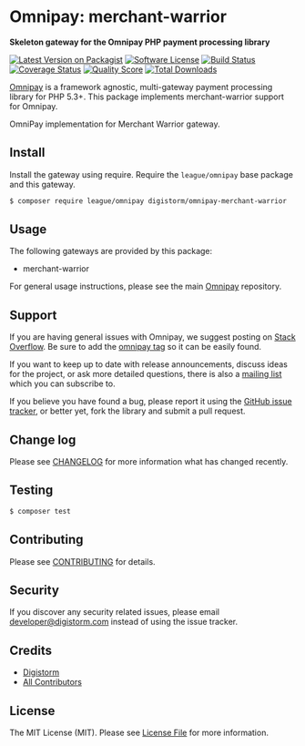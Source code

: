 # Omnipay: merchant-warrior

**Skeleton gateway for the Omnipay PHP payment processing library**

[![Latest Version on Packagist](https://img.shields.io/packagist/v/digistorm/omnipay-merchant-warrior.svg?style=flat-square)](https://packagist.org/packages/digistorm/omnipay-merchant-warrior)
[![Software License](https://img.shields.io/badge/license-MIT-brightgreen.svg?style=flat-square)](LICENSE.md)
[![Build Status](https://img.shields.io/travis/digistorm/omnipay-merchant-warrior/master.svg?style=flat-square)](https://travis-ci.org/digistorm/omnipay-merchant-warrior)
[![Coverage Status](https://img.shields.io/scrutinizer/coverage/g/digistorm/omnipay-merchant-warrior.svg?style=flat-square)](https://scrutinizer-ci.com/g/digistorm/omnipay-merchant-warrior/code-structure)
[![Quality Score](https://img.shields.io/scrutinizer/g/digistorm/omnipay-merchant-warrior.svg?style=flat-square)](https://scrutinizer-ci.com/g/digistorm/omnipay-merchant-warrior)
[![Total Downloads](https://img.shields.io/packagist/dt/digistorm/omnipay-merchant-warrior.svg?style=flat-square)](https://packagist.org/packages/digistorm/omnipay-merchant-warrior)


[Omnipay](https://github.com/thephpleague/omnipay) is a framework agnostic, multi-gateway payment
processing library for PHP 5.3+. This package implements merchant-warrior support for Omnipay.

OmniPay implementation for Merchant Warrior gateway.

## Install

Install the gateway using require. Require the `league/omnipay` base package and this gateway.

``` bash
$ composer require league/omnipay digistorm/omnipay-merchant-warrior
```

## Usage

The following gateways are provided by this package:

 * merchant-warrior

For general usage instructions, please see the main [Omnipay](https://github.com/thephpleague/omnipay) repository.

## Support

If you are having general issues with Omnipay, we suggest posting on
[Stack Overflow](http://stackoverflow.com/). Be sure to add the
[omnipay tag](http://stackoverflow.com/questions/tagged/omnipay) so it can be easily found.

If you want to keep up to date with release announcements, discuss ideas for the project,
or ask more detailed questions, there is also a [mailing list](https://groups.google.com/forum/#!forum/omnipay) which
you can subscribe to.

If you believe you have found a bug, please report it using the [GitHub issue tracker](https://github.com/digistorm/omnipay-merchant-warrior/issues),
or better yet, fork the library and submit a pull request.

## Change log

Please see [CHANGELOG](CHANGELOG.md) for more information what has changed recently.

## Testing

``` bash
$ composer test
```

## Contributing

Please see [CONTRIBUTING](CONTRIBUTING.md) for details.

## Security

If you discover any security related issues, please email developer@digistorm.com instead of using the issue tracker.

## Credits

- [Digistorm](https://github.com/digistorm)
- [All Contributors](../../contributors)

## License

The MIT License (MIT). Please see [License File](LICENSE.md) for more information.
